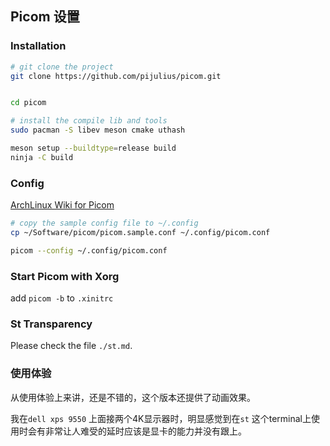 ## Picom 设置

### Installation

```bash
# git clone the project
git clone https://github.com/pijulius/picom.git


cd picom

# install the compile lib and tools
sudo pacman -S libev meson cmake uthash

meson setup --buildtype=release build
ninja -C build
```

### Config
[ArchLinux Wiki for Picom](https://wiki.archlinux.org/title/Picom#Disable_shadows_for_some_windows)

```bash
# copy the sample config file to ~/.config
cp ~/Software/picom/picom.sample.conf ~/.config/picom.conf

picom --config ~/.config/picom.conf
```

### Start Picom with Xorg
add `picom -b` to `.xinitrc`

### St Transparency
Please check the file `./st.md`.


### 使用体验

从使用体验上来讲，还是不错的，这个版本还提供了动画效果。

我在`dell xps 9550` 上面接两个4K显示器时，明显感觉到在`st` 这个terminal上使用时会有非常让人难受的延时应该是显卡的能力并没有跟上。


